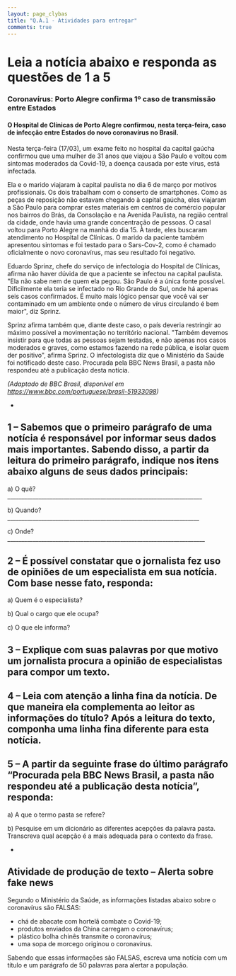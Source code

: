 ```yaml
---
layout: page_clybas
title: "Q.A.1 - Atividades para entregar"
comments: true
---
```


# Leia a notícia abaixo e responda as questões de 1 a 5

### Coronavírus: Porto Alegre confirma 1º caso de transmissão entre Estados


#### O Hospital de Clínicas de Porto Alegre confirmou, nesta terça-feira, caso de infecção entre Estados do novo coronavírus no Brasil. 

Nesta terça-feira (17/03), um exame feito no hospital da capital gaúcha confirmou que uma mulher de 31 anos que viajou a São Paulo e voltou com sintomas moderados da Covid-19, a doença causada por este vírus, está infectada.
  
Ela e o marido viajaram à capital paulista no dia 6 de março por motivos profissionais. Os dois trabalham com o conserto de smartphones. Como as peças de reposição não estavam chegando à capital gaúcha, eles viajaram a São Paulo para comprar estes materiais em centros de comércio popular nos bairros do Brás, da Consolação e na Avenida Paulista, na região central da cidade, onde havia uma grande concentração de pessoas. O casal voltou para Porto Alegre na manhã do dia 15. À tarde, eles buscaram atendimento no Hospital de Clínicas. O marido da paciente também apresentou sintomas e foi testado para o Sars-Cov-2, como é chamado oficialmente o novo coronavírus, mas seu resultado foi negativo.

Eduardo Sprinz, chefe do serviço de infectologia do Hospital de Clínicas, afirma não haver dúvida de que a paciente se infectou na capital paulista. "Ela não sabe nem de quem ela pegou. São Paulo é a única fonte possível. Dificilmente ela teria se infectado no Rio Grande do Sul, onde há apenas seis casos confirmados. É muito mais lógico pensar que você vai ser contaminado em um ambiente onde o número de vírus circulando é bem maior", diz Sprinz.

Sprinz afirma também que, diante deste caso, o país deveria restringir ao máximo possível a movimentação no território nacional. "Também devemos insistir para que todas as pessoas sejam testadas, e não apenas nos casos moderados e graves, como estamos fazendo na rede pública, e isolar quem der positivo", afirma Sprinz.
O infectologista diz que o Ministério da Saúde foi notificado deste caso. Procurada pela BBC News Brasil, a pasta não respondeu até a publicação desta notícia.

*(Adaptado de BBC Brasil, disponível em https://www.bbc.com/portuguese/brasil-51933098)*

-

## 1 – Sabemos que o primeiro parágrafo de uma notícia é responsável por informar seus dados mais importantes. Sabendo disso, a partir da leitura do primeiro parágrafo, indique nos itens abaixo alguns de seus dados principais:

a) O quê? _____________________________________________________________________

b) Quando? ____________________________________________________________________

c) Onde? ______________________________________________________________________


## 2 – É possível constatar que o jornalista fez uso de opiniões de um especialista em sua notícia. Com base nesse fato, responda:

a) Quem é o especialista? 

b) Qual o cargo que ele ocupa? 

c) O que ele informa? 

## 3 – Explique com suas palavras por que motivo um jornalista procura a opinião de especialistas para compor um texto.

## 4 – Leia com atenção a linha fina da notícia. De que maneira ela complementa ao leitor as informações do título? Após a leitura do texto, componha uma linha fina diferente para esta notícia.

## 5 – A partir da seguinte frase do último parágrafo “Procurada pela BBC News Brasil, a pasta não respondeu até a publicação desta notícia”, responda:

a) A que o termo pasta se refere?

b) Pesquise em um dicionário as diferentes acepções da palavra pasta. Transcreva qual acepção é a mais adequada para o contexto da frase. 

-

## Atividade de produção de texto – Alerta sobre fake news


Segundo o Ministério da Saúde, as informações
listadas abaixo sobre o coronavírus são FALSAS:

- chá de abacate com hortelã combate o Covid-19;
- produtos enviados da China carregam o coronavírus;
- plástico bolha chinês transmite o coronavírus;
- uma sopa de morcego originou o coronavírus.

Sabendo que essas informações são FALSAS, escreva uma notícia com um título e um parágrafo de 50 palavras para alertar a população.



